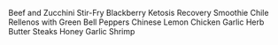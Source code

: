 Beef and Zucchini Stir-Fry
Blackberry Ketosis Recovery Smoothie
Chile Rellenos with Green Bell Peppers
Chinese Lemon Chicken
Garlic Herb Butter Steaks
Honey Garlic Shrimp
